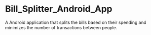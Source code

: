 # Bill_Splitter_Android_App
A Android application that splits the bills based on their spending and minimizes the number of transactions between people.
